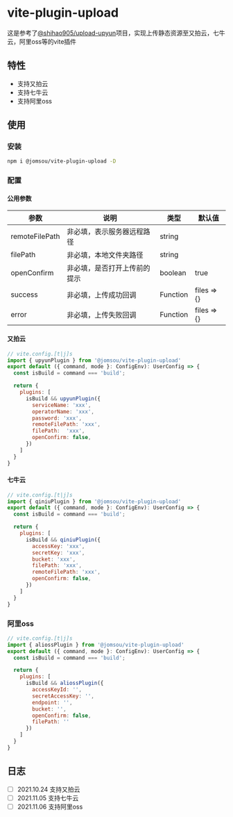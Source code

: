 # vite-plugin-upload

这是参考了[@shihao905/upload-upyun](https://github.com/shihao905/upload-upyun)项目，实现上传静态资源至又拍云，七牛云，阿里oss等的vite插件
## 特性
- 支持又拍云
- 支持七牛云
- 支持阿里oss

## 使用
### 安装
```bash
npm i @jomsou/vite-plugin-upload -D
```
### 配置

#### 公用参数

| 参数           | 说明                         | 类型     | 默认值      |
| -------------- | ---------------------------- | -------- | ----------- |
| remoteFilePath | 非必填，表示服务器远程路径   | string   |             |
| filePath       | 非必填，本地文件夹路径       | string   |             |
| openConfirm    | 非必填，是否打开上传前的提示 | boolean  | true        |
| success        | 非必填，上传成功回调         | Function | files => {} |
| error          | 非必填，上传失败回调         | Function | files => {} |



#### 又拍云
```js
// vite.config.[t|j]s
import { upyunPlugin } from '@jomsou/vite-plugin-upload'
export default ({ command, mode }: ConfigEnv): UserConfig => {
  const isBuild = command === 'build';

  return {
    plugins: [
      isBuild && upyunPlugin({
        serviceName: 'xxx',
        operatorName: 'xxx',
        password: 'xxx',
        remoteFilePath: 'xxx',                                 
        filePath:  'xxx',
        openConfirm: false,                 
      })
    ]
  }
}
```

#### 七牛云
```js
// vite.config.[t|j]s
import { qiniuPlugin } from '@jomsou/vite-plugin-upload'
export default ({ command, mode }: ConfigEnv): UserConfig => {
  const isBuild = command === 'build';

  return {
    plugins: [
      isBuild && qiniuPlugin({
        accessKey: 'xxx',
        secretKey: 'xxx',
        bucket: 'xxx',
        filePath: 'xxx',
        remoteFilePath: 'xxx',
        openConfirm: false,
      })                
    ]
  }
}
```

### 阿里oss
```js
// vite.config.[t|j]s
import { aliossPlugin } from '@jomsou/vite-plugin-upload'
export default ({ command, mode }: ConfigEnv): UserConfig => {
  const isBuild = command === 'build';

  return {
    plugins: [
      isBuild && aliossPlugin({
        accessKeyId: '',
        secretAccessKey: '',
        endpoint: '',
        bucket: '',
        openConfirm: false,
        filePath: ''
      })         
    ]
  }
}
```

## 日志

- [ ] 2021.10.24 支持又拍云
- [ ] 2021.11.05 支持七牛云
- [ ] 2021.11.06 支持阿里oss